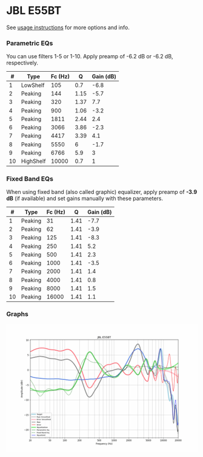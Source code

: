 # JBL E55BT
See [usage instructions](https://github.com/jaakkopasanen/AutoEq#usage) for more options and info.

### Parametric EQs
You can use filters 1-5 or 1-10. Apply preamp of -6.2 dB or -6.2 dB, respectively.

|   # | Type      |   Fc (Hz) |    Q |   Gain (dB) |
|-----|-----------|-----------|------|-------------|
|   1 | LowShelf  |       105 | 0.7  |        -6.8 |
|   2 | Peaking   |       144 | 1.15 |        -5.7 |
|   3 | Peaking   |       320 | 1.37 |         7.7 |
|   4 | Peaking   |       900 | 1.06 |        -3.2 |
|   5 | Peaking   |      1811 | 2.44 |         2.4 |
|   6 | Peaking   |      3066 | 3.86 |        -2.3 |
|   7 | Peaking   |      4417 | 3.39 |         4.1 |
|   8 | Peaking   |      5550 | 6    |        -1.7 |
|   9 | Peaking   |      6766 | 5.9  |         3   |
|  10 | HighShelf |     10000 | 0.7  |         1   |

### Fixed Band EQs
When using fixed band (also called graphic) equalizer, apply preamp of **-3.9 dB** (if available) and set gains manually with these parameters.

|   # | Type    |   Fc (Hz) |    Q |   Gain (dB) |
|-----|---------|-----------|------|-------------|
|   1 | Peaking |        31 | 1.41 |        -7.7 |
|   2 | Peaking |        62 | 1.41 |        -3.9 |
|   3 | Peaking |       125 | 1.41 |        -8.3 |
|   4 | Peaking |       250 | 1.41 |         5.2 |
|   5 | Peaking |       500 | 1.41 |         2.3 |
|   6 | Peaking |      1000 | 1.41 |        -3.5 |
|   7 | Peaking |      2000 | 1.41 |         1.4 |
|   8 | Peaking |      4000 | 1.41 |         0.8 |
|   9 | Peaking |      8000 | 1.41 |         1.5 |
|  10 | Peaking |     16000 | 1.41 |         1.1 |

### Graphs
![](./JBL%20E55BT.png)
